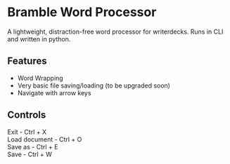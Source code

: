 # Bramble Word Processor

A lightweight, distraction-free word processor for writerdecks. Runs in CLI and  written in python.

## Features
 - Word Wrapping
 - Very basic file saving/loading (to be upgraded soon)
 - Navigate with arrow keys

## Controls
Exit - Ctrl + X  
Load document - Ctrl + O  
Save as - Ctrl + E  
Save - Ctrl + W  
